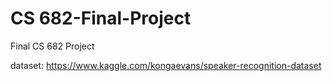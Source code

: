 # CS 682-Final-Project
 Final CS 682 Project


 dataset: https://www.kaggle.com/kongaevans/speaker-recognition-dataset
